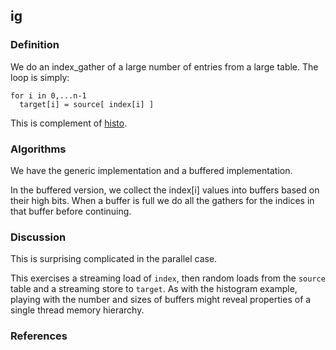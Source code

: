 ## ig
### Definition
We do an index_gather of a large number of entries from a large table.
The loop is simply:
```
for i in 0,...n-1
  target[i] = source[ index[i] ]
```
This is complement of [histo](histo.md).
### Algorithms
We have the generic implementation and a buffered implementation.

In the buffered version, we collect the index[i] values into
buffers based on their high bits. When a buffer is full we 
do all the gathers for the indices in that buffer before continuing.

### Discussion
This is surprising complicated in the parallel case. 

This exercises a streaming load of `index`, then random loads from the `source` table
and a streaming store to `target`.
As with the histogram example, playing with the number and sizes of 
buffers might reveal properties of a single thread memory hierarchy.

### References
